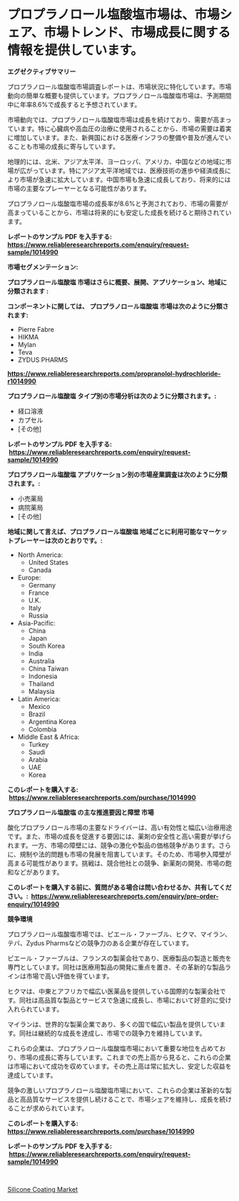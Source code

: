 <p><h1>プロプラノロール塩酸塩市場は、市場シェア、市場トレンド、市場成長に関する情報を提供しています。</h1></p><p><strong>エグゼクティブサマリー</strong></p>
<p><p>プロプラノロール塩酸塩市場調査レポートは、市場状況に特化しています。市場動向の簡単な概要も提供しています。プロプラノロール塩酸塩市場は、予測期間中に年率8.6%で成長すると予想されています。</p><p>市場動向では、プロプラノロール塩酸塩市場は成長を続けており、需要が高まっています。特に心臓病や高血圧の治療に使用されることから、市場の需要は着実に増加しています。また、新興国における医療インフラの整備や普及が進んでいることも市場の成長に寄与しています。</p><p>地理的には、北米、アジア太平洋、ヨーロッパ、アメリカ、中国などの地域に市場が広がっています。特にアジア太平洋地域では、医療技術の進歩や経済成長により市場が急速に拡大しています。中国市場も急速に成長しており、将来的には市場の主要なプレーヤーとなる可能性があります。</p><p>プロプラノロール塩酸塩市場の成長率が8.6%と予測されており、市場の需要が高まっていることから、市場は将来的にも安定した成長を続けると期待されています。</p></p>
<p><strong>レポートのサンプル PDF を入手する: <a href="https://www.reliableresearchreports.com/enquiry/request-sample/1014990">https://www.reliableresearchreports.com/enquiry/request-sample/1014990</a></strong></p>
<p><strong>市場セグメンテーション:</strong></p>
<p><strong> プロプラノロール塩酸塩 市場はさらに概要、展開、アプリケーション、地域に分類されます :</strong></p>
<p><strong>コンポーネントに関しては、 プロプラノロール塩酸塩 市場は次のように分類されます: &nbsp;</strong></p>
<p><ul><li>Pierre Fabre</li><li>HIKMA</li><li>Mylan</li><li>Teva</li><li>ZYDUS PHARMS</li></ul></p>
<p><strong><a href="https://www.reliableresearchreports.com/propranolol-hydrochloride-r1014990">https://www.reliableresearchreports.com/propranolol-hydrochloride-r1014990</a></strong></p>
<p><strong> プロプラノロール塩酸塩 タイプ別の市場分析は次のように分類されます。:</strong></p>
<p><ul><li>経口溶液</li><li>カプセル</li><li>[その他]</li></ul></p>
<p><strong>レポートのサンプル PDF を入手する: &nbsp;<a href="https://www.reliableresearchreports.com/enquiry/request-sample/1014990">https://www.reliableresearchreports.com/enquiry/request-sample/1014990</a></strong></p>
<p><strong> プロプラノロール塩酸塩 アプリケーション別の市場産業調査は次のように分類されます。:</strong></p>
<p><ul><li>小売薬局</li><li>病院薬局</li><li>[その他]</li></ul></p>
<p><strong>地域に関して言えば、プロプラノロール塩酸塩 地域ごとに利用可能なマーケットプレーヤーは次のとおりです。:</strong></p>
<p><ul>
    <li>
        North America:
        <ul>
            <li>United States</li>
            <li>Canada</li>
        </ul>
    </li>
    <li>
        Europe:
        <ul>
            <li>Germany</li>
            <li>France</li>
            <li>U.K.</li>
            <li>Italy</li>
            <li>Russia</li>
        </ul>
    </li>
    <li>
        Asia-Pacific:
        <ul>
            <li>China</li>
            <li>Japan</li>
            <li>South Korea</li>
            <li>India</li>
            <li>Australia</li>
            <li>China Taiwan</li>
            <li>Indonesia</li>
            <li>Thailand</li>
            <li>Malaysia</li>
        </ul>
    </li>
    <li>
        Latin America:
        <ul>
            <li>Mexico</li>
            <li>Brazil</li>
            <li>Argentina Korea</li>
            <li>Colombia</li>
        </ul>
    </li>
    <li>
        Middle East & Africa:
        <ul>
            <li>Turkey</li>
            <li>Saudi</li>
            <li>Arabia</li>
            <li>UAE</li>
            <li>Korea</li>
        </ul>
    </li>
    </ul></p>
<p><strong>このレポートを購入する: &nbsp;<a href="https://www.reliableresearchreports.com/purchase/1014990">https://www.reliableresearchreports.com/purchase/1014990</a></strong></p>
<p><strong>プロプラノロール塩酸塩 の主な推進要因と障壁 市場</strong></p>
<p><p>酸化プロプラノロール市場の主要なドライバーは、高い有効性と幅広い治療用途です。また、市場の成長を促進する要因には、薬剤の安全性と高い需要が挙げられます。一方、市場の障壁には、競争の激化や製品の価格競争があります。さらに、規制や法的問題も市場の発展を阻害しています。そのため、市場参入障壁が高まる可能性があります。挑戦は、競合他社との競争、新薬剤の開発、市場の飽和などがあります。</p></p>
<p><strong>このレポートを購入する前に、質問がある場合は問い合わせるか、共有してください。:&nbsp; <a href="https://www.reliableresearchreports.com/enquiry/pre-order-enquiry/1014990">https://www.reliableresearchreports.com/enquiry/pre-order-enquiry/1014990</a></strong></p>
<p><strong>競争環境</strong></p>
<p><p>プロプラノロール塩酸塩市場では、ピエール・ファーブル、ヒクマ、マイラン、テバ、Zydus Pharmsなどの競争力のある企業が存在しています。 </p><p>ピエール・ファーブルは、フランスの製薬会社であり、医療製品の製造と販売を専門としています。同社は医療用製品の開発に重点を置き、その革新的な製品ラインは市場で高い評価を得ています。 </p><p>ヒクマは、中東とアフリカで幅広い医薬品を提供している国際的な製薬会社です。同社は高品質な製品とサービスで急速に成長し、市場において好意的に受け入れられています。 </p><p>マイランは、世界的な製薬企業であり、多くの国で幅広い製品を提供しています。同社は継続的な成長を達成し、市場での競争力を維持しています。 </p><p>これらの企業は、プロプラノロール塩酸塩市場において重要な地位を占めており、市場の成長に寄与しています。これまでの売上高から見ると、これらの企業は市場において成功を収めています。その売上高は常に拡大し、安定した収益を達成しています。 </p><p>競争の激しいプロプラノロール塩酸塩市場において、これらの企業は革新的な製品と高品質なサービスを提供し続けることで、市場シェアを維持し、成長を続けることが求められています。</p></p>
<p><strong>このレポートを購入する: &nbsp; <a href="https://www.reliableresearchreports.com/purchase/1014990">https://www.reliableresearchreports.com/purchase/1014990</a></strong></p>
<p><strong>レポートのサンプル PDF を入手する: &nbsp;<a href="https://www.reliableresearchreports.com/enquiry/request-sample/1014990">https://www.reliableresearchreports.com/enquiry/request-sample/1014990</a></strong><strong></strong></p>
<p>&nbsp;</p>
<p><p><a href="https://glittery-fuchsia-86a.notion.site/Silicone-Coating-Market-Size-Evaluating-its-Market-Trends-Growth-and-Projections-2024-2031-b10b6683b4134e33a4ebf7b20f40b1d7">Silicone Coating Market</a></p></p>